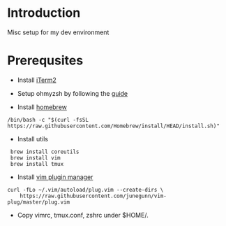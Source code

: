 # Introduction
Misc setup for my dev environment

# Prerequsites

- Install [iTerm2](https://iterm2.com/)

- Setup ohmyzsh by following the [guide](./ohmyzsh-setup)

- Install [homebrew](https://brew.sh/)
```
/bin/bash -c "$(curl -fsSL https://raw.githubusercontent.com/Homebrew/install/HEAD/install.sh)"
```

- Install utils
```
 brew install coreutils
 brew install vim
 brew install tmux
```

- Install [vim plugin manager](https://github.com/junegunn/vim-plug)

```
curl -fLo ~/.vim/autoload/plug.vim --create-dirs \
    https://raw.githubusercontent.com/junegunn/vim-plug/master/plug.vim
```

- Copy vimrc, tmux.conf, zshrc under $HOME/.<file>




